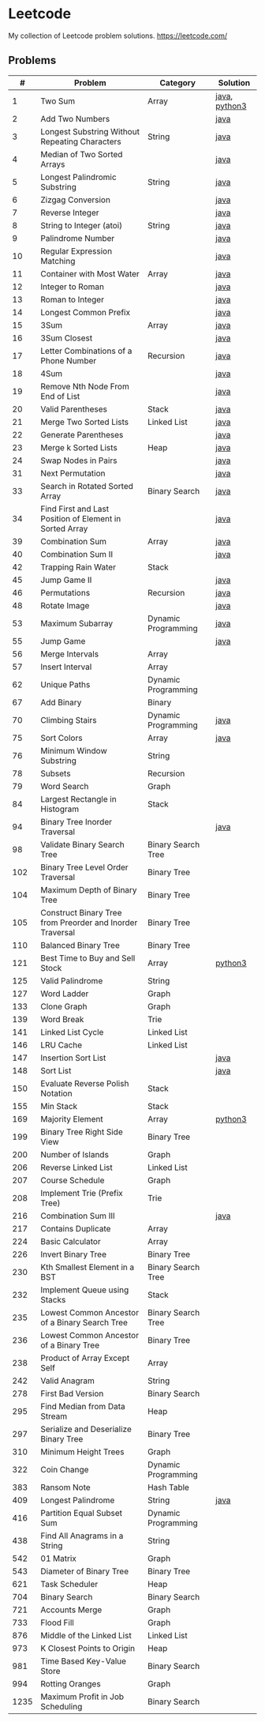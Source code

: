 # Leetcode
My collection of Leetcode problem solutions.
https://leetcode.com/

## Problems

| #    | Problem                                                   | Category            | Solution                                                                                                                                                                        |
|------|-----------------------------------------------------------|---------------------|---------------------------------------------------------------------------------------------------------------------------------------------------------------------------------|
| 1    | Two Sum                                                   | Array               | [java](https://github.com/jrandj/leetcode/blob/master/java/src/main/java/leetcode/TwoSum.java), [python3](https://github.com/jrandj/leetcode/blob/master/python/src/two_sum.py) |
| 2    | Add Two Numbers                                           |                     | [java](https://github.com/jrandj/leetcode/blob/master/java/src/main/java/leetcode/AddTwoNumbers.java)                                                                           |
| 3    | Longest Substring Without Repeating Characters            | String              | [java](https://github.com/jrandj/leetcode/blob/master/java/src/main/java/leetcode/LengthOfLongestSubstring.java)                                                                |
| 4    | Median of Two Sorted Arrays                               |                     | [java](https://github.com/jrandj/leetcode/blob/master/java/src/main/java/leetcode/MedianOfTwoSortedArrays.java)                                                                 |
| 5    | Longest Palindromic Substring                             | String              | [java](https://github.com/jrandj/leetcode/blob/master/java/src/main/java/leetcode/LongestPalindrome.java)                                                                       |
| 6    | Zizgag Conversion                                         |                     | [java](https://github.com/jrandj/leetcode/blob/master/java/src/main/java/leetcode/ZigZagConversion.java)                                                                        |
| 7    | Reverse Integer                                           |                     | [java](https://github.com/jrandj/leetcode/blob/master/java/src/main/java/leetcode/ReverseInteger.java)                                                                          |
| 8    | String to Integer (atoi)                                  | String              | [java](https://github.com/jrandj/leetcode/blob/master/java/src/main/java/leetcode/StringToInteger.java)                                                                         |
| 9    | Palindrome Number                                         |                     | [java](https://github.com/jrandj/leetcode/blob/master/java/src/main/java/leetcode/PalindromeNumber.java)                                                                        |
| 10   | Regular Expression Matching                               |                     | [java](https://github.com/jrandj/leetcode/blob/master/java/src/main/java/leetcode/RegularExpressionMatching.java)                                                               |
| 11   | Container with Most Water                                 | Array               | [java](https://github.com/jrandj/leetcode/blob/master/java/src/main/java/leetcode/ContainerWithMostWater.java)                                                                  |
| 12   | Integer to Roman                                          |                     | [java](https://github.com/jrandj/leetcode/blob/master/java/src/main/java/leetcode/IntegerToRoman.java)                                                                          |
| 13   | Roman to Integer                                          |                     | [java](https://github.com/jrandj/leetcode/blob/master/java/src/main/java/leetcode/RomanToInteger.java)                                                                          |
| 14   | Longest Common Prefix                                     |                     | [java](https://github.com/jrandj/leetcode/blob/master/java/src/main/java/leetcode/LongestCommonPrefix.java)                                                                     |
| 15   | 3Sum                                                      | Array               | [java](https://github.com/jrandj/leetcode/blob/master/java/src/main/java/leetcode/ThreeSum.java)                                                                                |
| 16   | 3Sum Closest                                              |                     | [java](https://github.com/jrandj/leetcode/blob/master/java/src/main/java/leetcode/ThreeSumClosest.java)                                                                         |
| 17   | Letter Combinations of a Phone Number                     | Recursion           | [java](https://github.com/jrandj/leetcode/blob/master/java/src/main/java/leetcode/LetterCombinationsofaPhoneNumber.java)                                                        |
| 18   | 4Sum                                                      |                     | [java](https://github.com/jrandj/leetcode/blob/master/java/src/main/java/leetcode/FourSum.java)                                                                                 |
| 19   | Remove Nth Node From End of List                          |                     | [java](https://github.com/jrandj/leetcode/blob/master/java/src/main/java/leetcode/RemoveNthNodeFromEndofList.java)                                                              |
| 20   | Valid Parentheses                                         | Stack               | [java](https://github.com/jrandj/leetcode/blob/master/java/src/main/java/leetcode/ValidParentheses.java)                                                                        |
| 21   | Merge Two Sorted Lists                                    | Linked List         | [java](https://github.com/jrandj/leetcode/blob/master/java/src/main/java/leetcode/MergeTwoSortedLists.java)                                                                     |
| 22   | Generate Parentheses                                      |                     | [java](https://github.com/jrandj/leetcode/blob/master/java/src/main/java/leetcode/GenerateParentheses.java)                                                                     |
| 23   | Merge k Sorted Lists                                      | Heap                | [java](https://github.com/jrandj/leetcode/blob/master/java/src/main/java/leetcode/MergeKSortedLists.java)                                                                       |
| 24   | Swap Nodes in Pairs                                       |                     | [java](https://github.com/jrandj/leetcode/blob/master/java/src/main/java/leetcode/SwapNodesInPairs.java)                                                                        |
| 31   | Next Permutation                                          |                     | [java](https://github.com/jrandj/leetcode/blob/master/java/src/main/java/leetcode/NextPermutation.java)                                                                         |
| 33   | Search in Rotated Sorted Array                            | Binary Search       | [java](https://github.com/jrandj/leetcode/blob/master/java/src/main/java/leetcode/SearchInRotatedSortedArray.java)                                                              |
| 34   | Find First and Last Position of Element in Sorted Array   |                     | [java](https://github.com/jrandj/leetcode/blob/master/java/src/main/java/leetcode/FindFirstAndLastPositionOfElementInSortedArrray.java)                                         |
| 39   | Combination Sum                                           | Array               | [java](https://github.com/jrandj/leetcode/blob/master/java/src/main/java/leetcode/CombinationSum.java)                                                                          |
| 40   | Combination Sum II                                        |                     | [java](https://github.com/jrandj/leetcode/blob/master/java/src/main/java/leetcode/CombinationSum2.java)                                                                         |
| 42   | Trapping Rain Water                                       | Stack               |                                                                                                                                                                                 |
| 45   | Jump Game II                                              |                     | [java](https://github.com/jrandj/leetcode/blob/master/java/src/main/java/leetcode/JumpGame2.java)                                                                               |
| 46   | Permutations                                              | Recursion           | [java](https://github.com/jrandj/leetcode/blob/master/java/src/main/java/leetcode/Permutations.java)                                                                            |
| 48   | Rotate Image                                              |                     | [java](https://github.com/jrandj/leetcode/blob/master/java/src/main/java/leetcode/RotateImage.java)                                                                             |
| 53   | Maximum Subarray                                          | Dynamic Programming | [java](https://github.com/jrandj/leetcode/blob/master/java/src/main/java/leetcode/MaximumSubarray.java)                                                                         |
| 55   | Jump Game                                                 |                     | [java](https://github.com/jrandj/leetcode/blob/master/java/src/main/java/leetcode/JumpGame.java)                                                                                |
| 56   | Merge Intervals                                           | Array               |                                                                                                                                                                                 |
| 57   | Insert Interval                                           | Array               |                                                                                                                                                                                 |
| 62   | Unique Paths                                              | Dynamic Programming |                                                                                                                                                                                 |
| 67   | Add Binary                                                | Binary              |                                                                                                                                                                                 |
| 70   | Climbing Stairs                                           | Dynamic Programming | [java](https://github.com/jrandj/leetcode/blob/master/java/src/main/java/leetcode/ClimbingStairs.java)                                                                          |
| 75   | Sort Colors                                               | Array               | [java](https://github.com/jrandj/leetcode/blob/master/java/src/main/java/leetcode/SortColors.java)                                                                              |
| 76   | Minimum Window Substring                                  | String              |                                                                                                                                                                                 |
| 78   | Subsets                                                   | Recursion           |                                                                                                                                                                                 |
| 79   | Word Search                                               | Graph               |                                                                                                                                                                                 |
| 84   | Largest Rectangle in Histogram                            | Stack               |                                                                                                                                                                                 |
| 94   | Binary Tree Inorder Traversal                             |                     | [java](https://github.com/jrandj/leetcode/blob/master/java/src/main/java/leetcode/BinaryTreeInorderTraversal.java)                                                              |
| 98   | Validate Binary Search Tree                               | Binary Search Tree  |                                                                                                                                                                                 |
| 102  | Binary Tree Level Order Traversal                         | Binary Tree         |                                                                                                                                                                                 |
| 104  | Maximum Depth of Binary Tree                              | Binary Tree         |                                                                                                                                                                                 |
| 105  | Construct Binary Tree from Preorder and Inorder Traversal | Binary Tree         |                                                                                                                                                                                 |
| 110  | Balanced Binary Tree                                      | Binary Tree         |                                                                                                                                                                                 |
| 121  | Best Time to Buy and Sell Stock                           | Array               | [python3](https://github.com/jrandj/leetcode/blob/master/python/src/best_time_to_buy_and_sell_stock.py)                                                                         |
| 125  | Valid Palindrome                                          | String              |                                                                                                                                                                                 |
| 127  | Word Ladder                                               | Graph               |                                                                                                                                                                                 |
| 133  | Clone Graph                                               | Graph               |                                                                                                                                                                                 |
| 139  | Word Break                                                | Trie                |                                                                                                                                                                                 |
| 141  | Linked List Cycle                                         | Linked List         |                                                                                                                                                                                 |
| 146  | LRU Cache                                                 | Linked List         |                                                                                                                                                                                 |
| 147  | Insertion Sort List                                       |                     | [java](https://github.com/jrandj/leetcode/blob/master/java/src/main/java/leetcode/InsertionSortList.java)                                                                       |
| 148  | Sort List                                                 |                     | [java](https://github.com/jrandj/leetcode/blob/master/java/src/main/java/leetcode/SortList.java)                                                                                |
| 150  | Evaluate Reverse Polish Notation                          | Stack               |                                                                                                                                                                                 |
| 155  | Min Stack                                                 | Stack               |                                                                                                                                                                                 |
| 169  | Majority Element                                          | Array               | [python3](https://github.com/jrandj/leetcode/blob/master/python/src/majority_element.py)                                                                                        |
| 199  | Binary Tree Right Side View                               | Binary Tree         |                                                                                                                                                                                 |
| 200  | Number of Islands                                         | Graph               |                                                                                                                                                                                 |
| 206  | Reverse Linked List                                       | Linked List         |                                                                                                                                                                                 |
| 207  | Course Schedule                                           | Graph               |                                                                                                                                                                                 |
| 208  | Implement Trie (Prefix Tree)                              | Trie                |                                                                                                                                                                                 |
| 216  | Combination Sum III                                       |                     | [java](https://github.com/jrandj/leetcode/blob/master/java/src/main/java/leetcode/CombinationSum3.java)                                                                         |
| 217  | Contains Duplicate                                        | Array               |                                                                                                                                                                                 |
| 224  | Basic Calculator                                          | Array               |                                                                                                                                                                                 |
| 226  | Invert Binary Tree                                        | Binary Tree         |                                                                                                                                                                                 |
| 230  | Kth Smallest Element in a BST                             | Binary Search Tree  |                                                                                                                                                                                 |
| 232  | Implement Queue using Stacks                              | Stack               |                                                                                                                                                                                 |
| 235  | Lowest Common Ancestor of a Binary Search Tree            | Binary Search Tree  |                                                                                                                                                                                 |
| 236  | Lowest Common Ancestor of a Binary Tree                   | Binary Tree         |                                                                                                                                                                                 |
| 238  | Product of Array Except Self                              | Array               |                                                                                                                                                                                 |
| 242  | Valid Anagram                                             | String              |                                                                                                                                                                                 |
| 278  | First Bad Version                                         | Binary Search       |                                                                                                                                                                                 |
| 295  | Find Median from Data Stream                              | Heap                |                                                                                                                                                                                 |
| 297  | Serialize and Deserialize Binary Tree                     | Binary Tree         |                                                                                                                                                                                 |
| 310  | Minimum Height Trees                                      | Graph               |                                                                                                                                                                                 |
| 322  | Coin Change                                               | Dynamic Programming |                                                                                                                                                                                 |
| 383  | Ransom Note                                               | Hash Table          |                                                                                                                                                                                 |
| 409  | Longest Palindrome                                        | String              | [java](https://github.com/jrandj/leetcode/blob/master/java/src/main/java/leetcode/LongestPalindrome.java)                                                                       |
| 416  | Partition Equal Subset Sum                                | Dynamic Programming |                                                                                                                                                                                 |
| 438  | Find All Anagrams in a String                             | String              |                                                                                                                                                                                 |
| 542  | 01 Matrix                                                 | Graph               |                                                                                                                                                                                 |
| 543  | Diameter of Binary Tree                                   | Binary Tree         |                                                                                                                                                                                 |
| 621  | Task Scheduler                                            | Heap                |                                                                                                                                                                                 |
| 704  | Binary Search                                             | Binary Search       |                                                                                                                                                                                 |
| 721  | Accounts Merge                                            | Graph               |                                                                                                                                                                                 |
| 733  | Flood Fill                                                | Graph               |                                                                                                                                                                                 |
| 876  | Middle of the Linked List                                 | Linked List         |                                                                                                                                                                                 |
| 973  | K Closest Points to Origin                                | Heap                |                                                                                                                                                                                 |
| 981  | Time Based Key-Value Store                                | Binary Search       |                                                                                                                                                                                 |
| 994  | Rotting Oranges                                           | Graph               |                                                                                                                                                                                 |
| 1235 | Maximum Profit in Job Scheduling                          | Binary Search       |                                                                                                                                                                                 |